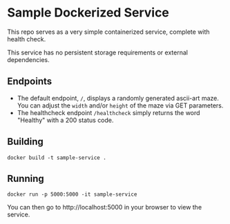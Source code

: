 # Sample Dockerized Service

This repo serves as a very simple containerized service, complete with health
check.

This service has no persistent storage requirements or external dependencies.

## Endpoints

* The default endpoint, `/`, displays a randomly generated ascii-art maze. You
  can adjust the `width` and/or `height` of the maze via GET parameters.
* The healthcheck endpoint `/healthcheck` simply returns the word "Healthy"
  with a 200 status code.

## Building

```
docker build -t sample-service .
```

## Running

```
docker run -p 5000:5000 -it sample-service
```

You can then go to http://localhost:5000 in your browser to view the service.
